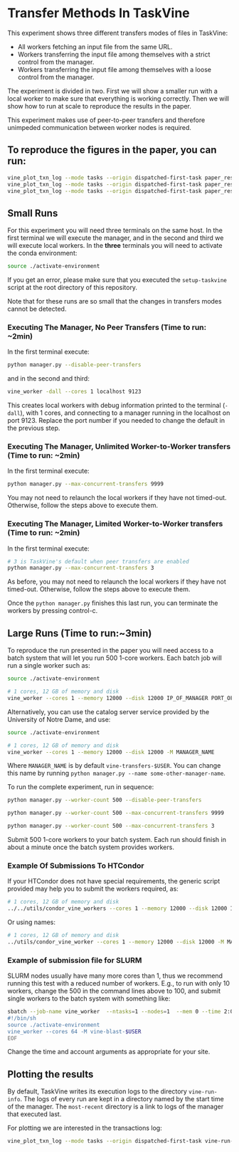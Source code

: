 # Transfer Methods In TaskVine

This experiment shows three different transfers modes of files in TaskVine:

- All workers fetching an input file from the same URL.
- Workers transferring the input file among themselves with a strict control from the manager.
- Workers transferring the input file among themselves with a loose control from the manager.

The experiment is divided in two. First we will show a smaller run with a local
worker to make sure that everything is working correctly. Then we will show how
to run at scale to reproduce the results in the paper.

This experiment makes use of peer-to-peer transfers and therefore unimpeded 
communication between worker nodes is required. 


## To reproduce the figures in the paper, you can run:  

```sh
vine_plot_txn_log --mode tasks --origin dispatched-first-task paper_results/a.worker-url.transactions  a.pdf
vine_plot_txn_log --mode tasks --origin dispatched-first-task paper_results/b.worker-to-worker-without-supervision.transactions b.pdf
vine_plot_txn_log --mode tasks --origin dispatched-first-task paper_results/c.worker-to-worker-limited-by-manager.transactions c.pdf
```

## Small Runs

For this experiment you will need three terminals on the same host. In the first
terminal we will execute the manager, and in the second and third we will
execute local workers. In the **three** terminals you will need to activate the
conda environment:

```sh
source ./activate-environment
```

If you get an error, please make sure that you executed the `setup-taskvine`
script at the root directory of this repository.

Note that for these runs are so small that the changes in transfers modes
cannot be detected.


### Executing The Manager, No Peer Transfers (Time to run: ~2min)

In the first terminal execute:

```sh
python manager.py --disable-peer-transfers
```

and in the second and third:

```sh
vine_worker -dall --cores 1 localhost 9123

```

This creates local workers with debug information printed to the terminal
(`-dall`), with 1 cores, and connecting to a manager running in the localhost
on port 9123. Replace the port number if you needed to change the default in
the previous step.


### Executing The Manager, Unlimited Worker-to-Worker transfers (Time to run: ~2min)

In the first terminal execute:

```sh
python manager.py --max-concurrent-transfers 9999
```

You may not need to relaunch the local workers if they have not timed-out.
Otherwise, follow the steps above to execute them.

### Executing The Manager, Limited Worker-to-Worker transfers (Time to run: ~2min)

In the first terminal execute:

```sh
# 3 is TaskVine's default when peer transfers are enabled
python manager.py --max-concurrent-transfers 3
```

As before, you may not need to relaunch the local workers if they have not
timed-out. Otherwise, follow the steps above to execute them.

Once the `python manager.py` finishes this last run, you can terminate the workers by
pressing control-c.


## Large Runs (Time to run:~3min)

To reproduce the run presented in the paper you will need access to a batch
system that will let you run 500 1-core workers. Each batch job will run a
single worker such as:

```sh
source ./activate-environment

# 1 cores, 12 GB of memory and disk
vine_worker --cores 1 --memory 12000 --disk 12000 IP_OF_MANAGER PORT_OF_MANAGER
```

Alternatively, you can use the catalog server service provided by the
University of Notre Dame, and use:

```sh
source ./activate-environment

# 1 cores, 12 GB of memory and disk
vine_worker --cores 1 --memory 12000 --disk 12000 -M MANAGER_NAME
```

Where `MANAGER_NAME` is by default `vine-transfers-$USER`. You can change this name
by running `python manager.py --name some-other-manager-name`.


To run the complete experiment, run in sequence:

```sh
python manager.py --worker-count 500 --disable-peer-transfers

python manager.py --worker-count 500 --max-concurrent-transfers 9999

python manager.py --worker-count 500 --max-concurrent-transfers 3
```

Submit 500 1-core workers to your batch system. Each run should finish in
about a minute once the batch system provides workers.


### Example Of Submissions To HTCondor

If your HTCondor does not have special requirements, the generic script
provided may help you to submit the workers required, as:

```sh
# 1 cores, 12 GB of memory and disk
../../utils/condor_vine_workers --cores 1 --memory 12000 --disk 12000 IP_OF_MANAGER PORT_OF_MANAGER 500
```

Or using names:

```sh
# 1 cores, 12 GB of memory and disk
../utils/condor_vine_worker --cores 1 --memory 12000 --disk 12000 -M MANAGER_NAME 500
```


### Example of submission file for SLURM

SLURM nodes usually have many more cores than 1, thus we recommend running this
test with a reduced number of workers. E.g., to run with only 10 workers,
change the 500 in the command lines above to 100, and submit single workers to
the batch system with something like:

```sh
sbatch --job-name vine_worker  --ntasks=1 --nodes=1  --mem 0 --time 2:00:00 --account=ACCOUNT -- <<EOF
#!/bin/sh
source ./activate-environment
vine_worker --cores 64 -M vine-blast-$USER
EOF
```

Change the time and account arguments as appropriate for your site.


## Plotting the results

By default, TaskVine writes its execution logs to the directory
`vine-run-info`. The logs of every run are kept in a directory named by the
start time of the manager. The `most-recent` directory is a link to logs of the
manager that executed last.

For plotting we are interested in the transactions log:


```sh
vine_plot_txn_log --mode tasks --origin dispatched-first-task vine-run-info/most-recent/vine-logs/transactions output.pdf
```
